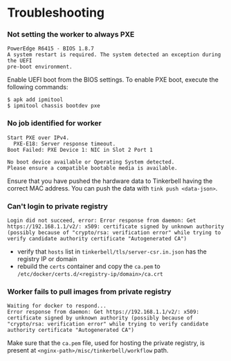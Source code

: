 # Troubleshooting

### Not setting the worker to always PXE

```shell
PowerEdge R6415 - BIOS 1.8.7
A system restart is required. The system detected an exception during the UEFI
pre-boot environment.
```

Enable UEFI boot from the BIOS settings.
To enable PXE boot, execute the following commands:

```shell
$ apk add ipmitool
$ ipmitool chassis bootdev pxe
```

### No job identified for worker

```shell
Start PXE over IPv4.
  PXE-E18: Server response timeout.
Boot Failed: PXE Device 1: NIC in Slot 2 Port 1

No boot device available or Operating System detected.
Please ensure a compatible bootable media is available.
```

Ensure that you have pushed the hardware data to Tinkerbell having the correct MAC address.
You can push the data with `tink push <data-json>`.

### Can't login to private registry

```shell
Login did not succeed, error: Error response from daemon: Get https://192.168.1.1/v2/: x509: certificate signed by unknown authority (possibly because of "crypto/rsa: verification error" while trying to verify candidate authority certificate "Autogenerated CA")
```

-   verify that `hosts` list in `tinkerbell/tls/server-csr.in.json` has the registry IP or domain
-   rebuild the `certs` container and copy the `ca.pem` to `/etc/docker/certs.d/<registry-ip/domain>/ca.crt`

### Worker fails to pull images from private registry

```shell
Waiting for docker to respond...
Error response from daemon: Get https://192.168.1.1/v2/: x509: certificate signed by unknown authority (possibly because of "crypto/rsa: verification error" while trying to verify candidate authority certificate "Autogenerated CA")
```

Make sure that the `ca.pem` file, used for hosting the private registry, is present at `<nginx-path>/misc/tinkerbell/workflow` path.
